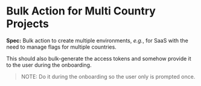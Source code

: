 # Bulk Action for Multi Country Projects

**Spec:** Bulk action to create multiple environments, _e.g._, for SaaS with the need 
to manage flags for multiple countries.

This should also bulk-generate the access tokens and somehow provide it to the user
during the onboarding.

> NOTE:
> Do it during the onboarding so the user only is prompted once.
>
